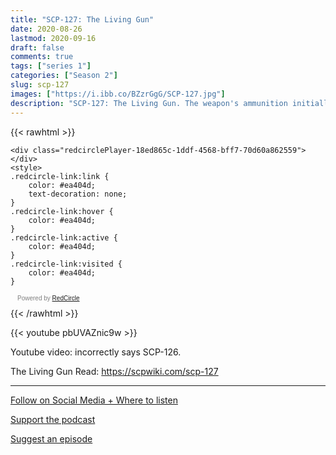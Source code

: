 ```yaml
---
title: "SCP-127: The Living Gun"
date: 2020-08-26
lastmod: 2020-09-16
draft: false
comments: true
tags: ["series 1"]
categories: ["Season 2"]
slug: scp-127
images: ["https://i.ibb.co/BZzrGgG/SCP-127.jpg"]
description: "SCP-127: The Living Gun. The weapon's ammunition initially appeared to be human-like teeth."
---
```


{{< rawhtml >}}
<script async defer onload="redcircleIframe();" src="https://api.podcache.net/embedded-player/sh/63705181-2bd5-4fc1-a869-6f5b27226efa/ep/18ed865c-1ddf-4568-bff7-70d60a862559"></script>
    <div class="redcirclePlayer-18ed865c-1ddf-4568-bff7-70d60a862559"></div>
    <style>
    .redcircle-link:link {
        color: #ea404d;
        text-decoration: none;
    }
    .redcircle-link:hover {
        color: #ea404d;
    }
    .redcircle-link:active {
        color: #ea404d;
    }
    .redcircle-link:visited {
        color: #ea404d;
    }
</style>
<p style="margin-top:3px;margin-left:11px;font-family: sans-serif;font-size: 10px; color: gray;">Powered by <a class="redcircle-link" href="https://redcircle.com?utm_source=rc_embedded_player&utm_medium=web&utm_campaign=embedded_v1">RedCircle</a></p>
{{< /rawhtml >}}

{{< youtube pbUVAZnic9w >}}

Youtube video: incorrectly says SCP-126.

The Living Gun
Read: https://scpwiki.com/scp-127

---

[Follow on Social Media + Where to listen](/links)

[Support the podcast](/support)

[Suggest an episode](/suggest)
